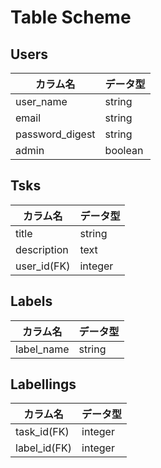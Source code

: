<h1>Table Scheme</h1>

<h2>Users</h2>

| カラム名        | データ型 | 
| --------------- | -------- | 
| user_name       | string   | 
| email           | string   | 
| password_digest | string   | 
| admin           | boolean  | 


<h2>Tsks</h2>

| カラム名    | データ型 | 
| ----------- | --------- | 
| title       | string    | 
| description | text      | 
| user_id(FK) | integer   |

<h2>Labels</h2>

| カラム名   | データ型 | 
| ---------- | -------- | 
| label_name | string   | 


<h2>Labellings</h2>

| カラム名     | データ型 | 
| ------------ | -------- | 
| task_id(FK)  | integer  | 
| label_id(FK) | integer  | 
